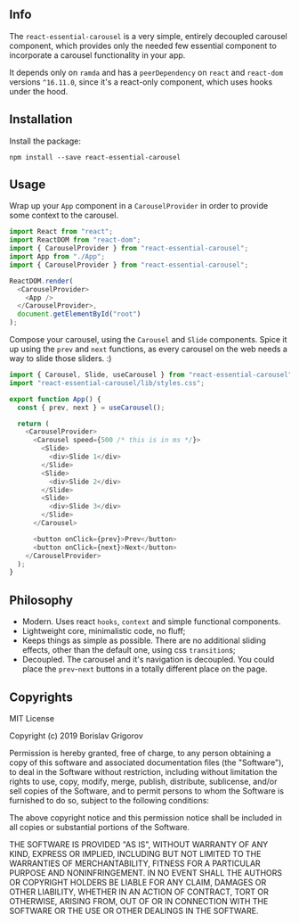 ## Info

The `react-essential-carousel` is a very simple, entirely decoupled carousel component, which provides only the needed few essential component to incorporate a carousel functionality in your app.

It depends only on `ramda` and has a `peerDependency` on `react` and `react-dom` versions `^16.11.0`, since it's a react-only component, which uses hooks under the hood.

## Installation

Install the package:

`npm install --save react-essential-carousel`

## Usage

Wrap up your `App` component in a `CarouselProvider` in order to provide some context to the carousel.

```js
import React from "react";
import ReactDOM from "react-dom";
import { CarouselProvider } from "react-essential-carousel";
import App from "./App";
import { CarouselProvider } from "react-essential-carousel";

ReactDOM.render(
  <CarouselProvider>
    <App />
  </CarouselProvider>,
  document.getElementById("root")
);
```

Compose your carousel, using the `Carousel` and `Slide` components. Spice it up using the `prev` and `next` functions, as every carousel on the web needs a way to slide those sliders. :)

```js
import { Carousel, Slide, useCarousel } from "react-essential-carousel";
import "react-essential-carousel/lib/styles.css";

export function App() {
  const { prev, next } = useCarousel();

  return (
    <CarouselProvider>
      <Carousel speed={500 /* this is in ms */}>
        <Slide>
          <div>Slide 1</div>
        </Slide>
        <Slide>
          <div>Slide 2</div>
        </Slide>
        <Slide>
          <div>Slide 3</div>
        </Slide>
      </Carousel>

      <button onClick={prev}>Prev</button>
      <button onClick={next}>Next</button>
    </CarouselProvider>
  );
}
```

## Philosophy

- Modern. Uses react `hooks`, `context` and simple functional components.
- Lightweight core, minimalistic code, no fluff;
- Keeps things as simple as possible. There are no additional sliding effects, other than the default one, using css `transition`s;
- Decoupled. The carousel and it's navigation is decoupled. You could place the `prev`-`next` buttons in a totally different place on the page.

## Copyrights

MIT License

Copyright (c) 2019 Borislav Grigorov

Permission is hereby granted, free of charge, to any person obtaining a copy
of this software and associated documentation files (the "Software"), to deal
in the Software without restriction, including without limitation the rights
to use, copy, modify, merge, publish, distribute, sublicense, and/or sell
copies of the Software, and to permit persons to whom the Software is
furnished to do so, subject to the following conditions:

The above copyright notice and this permission notice shall be included in all
copies or substantial portions of the Software.

THE SOFTWARE IS PROVIDED "AS IS", WITHOUT WARRANTY OF ANY KIND, EXPRESS OR
IMPLIED, INCLUDING BUT NOT LIMITED TO THE WARRANTIES OF MERCHANTABILITY,
FITNESS FOR A PARTICULAR PURPOSE AND NONINFRINGEMENT. IN NO EVENT SHALL THE
AUTHORS OR COPYRIGHT HOLDERS BE LIABLE FOR ANY CLAIM, DAMAGES OR OTHER
LIABILITY, WHETHER IN AN ACTION OF CONTRACT, TORT OR OTHERWISE, ARISING FROM,
OUT OF OR IN CONNECTION WITH THE SOFTWARE OR THE USE OR OTHER DEALINGS IN THE
SOFTWARE.
